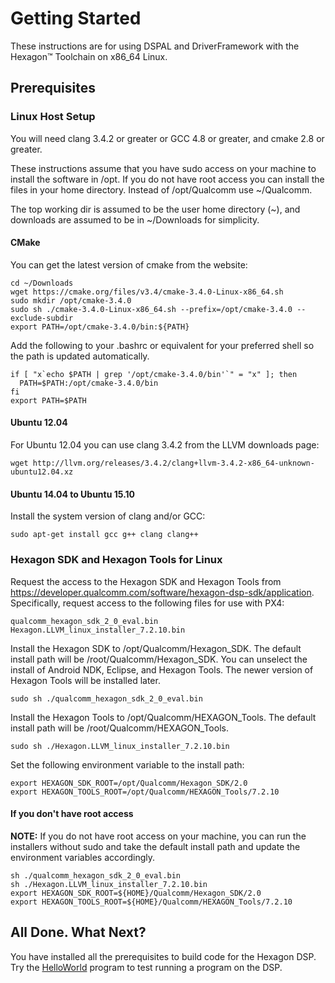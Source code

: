 # Getting Started

These instructions are for using DSPAL and DriverFramework with the Hexagon&trade; Toolchain on x86_64 Linux.

## Prerequisites

### Linux Host Setup

You will need clang 3.4.2 or greater or GCC 4.8 or greater, and cmake 2.8 or greater.

These instructions assume that you have sudo access on your machine to install the software in /opt.
If you do not have root access you can install the files in your home directory. Instead of /opt/Qualcomm
use ~/Qualcomm.

The top working dir is assumed to be the user home directory (~), and downloads are assumed to be in
~/Downloads for simplicity.

#### CMake

You can get the latest version of cmake from the website:

```
cd ~/Downloads
wget https://cmake.org/files/v3.4/cmake-3.4.0-Linux-x86_64.sh
sudo mkdir /opt/cmake-3.4.0
sudo sh ./cmake-3.4.0-Linux-x86_64.sh --prefix=/opt/cmake-3.4.0 --exclude-subdir
export PATH=/opt/cmake-3.4.0/bin:${PATH}
```

Add the following to your .bashrc or equivalent for your preferred shell so the path is
updated automatically.

```
if [ "x`echo $PATH | grep '/opt/cmake-3.4.0/bin'`" = "x" ]; then
  PATH=$PATH:/opt/cmake-3.4.0/bin
fi
export PATH=$PATH
```

#### Ubuntu 12.04
For Ubuntu 12.04 you can use clang 3.4.2 from the LLVM downloads page:

```
wget http://llvm.org/releases/3.4.2/clang+llvm-3.4.2-x86_64-unknown-ubuntu12.04.xz
```
#### 

#### Ubuntu 14.04 to Ubuntu 15.10
Install the system version of clang and/or GCC:

```
sudo apt-get install gcc g++ clang clang++
```

### Hexagon SDK and Hexagon Tools for Linux

Request the access to the Hexagon SDK and Hexagon Tools from https://developer.qualcomm.com/software/hexagon-dsp-sdk/application.
Specifically, request access to the following files for use with PX4:

```
qualcomm_hexagon_sdk_2_0_eval.bin
Hexagon.LLVM_linux_installer_7.2.10.bin 
```

Install the Hexagon SDK to /opt/Qualcomm/Hexagon_SDK. The default install path will be /root/Qualcomm/Hexagon_SDK.
You can unselect the install of Android NDK, Eclipse, and Hexagon Tools. The newer version of Hexagon Tools will be
installed later.

```
sudo sh ./qualcomm_hexagon_sdk_2_0_eval.bin

```
Install the Hexagon Tools to /opt/Qualcomm/HEXAGON_Tools. The default install path will be /root/Qualcomm/HEXAGON_Tools.

```
sudo sh ./Hexagon.LLVM_linux_installer_7.2.10.bin
```

Set the following environment variable to the install path:

```
export HEXAGON_SDK_ROOT=/opt/Qualcomm/Hexagon_SDK/2.0
export HEXAGON_TOOLS_ROOT=/opt/Qualcomm/HEXAGON_Tools/7.2.10
```

#### If you don't have root access

**NOTE:** If you do not have root access on your machine, you can run the installers without sudo and take the default install path and update the environment variables accordingly.

```
sh ./qualcomm_hexagon_sdk_2_0_eval.bin
sh ./Hexagon.LLVM_linux_installer_7.2.10.bin
export HEXAGON_SDK_ROOT=${HOME}/Qualcomm/Hexagon_SDK/2.0
export HEXAGON_TOOLS_ROOT=${HOME}/Qualcomm/HEXAGON_Tools/7.2.10
```
## All Done. What Next?

You have installed all the prerequisites to build code for the Hexagon DSP. Try the [HelloWorld](HelloWorld.md)
program to test running a program on the DSP.

